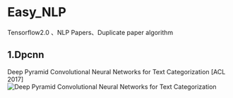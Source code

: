 # Easy_NLP
Tensorflow2.0 、NLP Papers、Duplicate paper algorithm

## 1.Dpcnn
Deep Pyramid Convolutional Neural Networks for Text Categorization [ACL 2017]
![Deep Pyramid Convolutional Neural Networks for Text Categorization](https://github.com/NLPxiaoxu/Easy_NLP/tree/master/Dpcnn)

